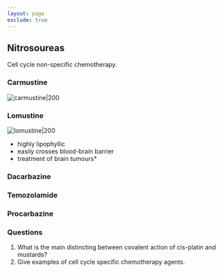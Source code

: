 ```yaml
---
layout: page
exclude: true
---
```

## Nitrosoureas

Cell cycle non-specific chemotherapy.

### Carmustine
![carmustine|200](https://upload.wikimedia.org/wikipedia/commons/thumb/e/e6/Carmustine.svg/1280px-Carmustine.svg.png)
### Lomustine
![lomustine|200](https://upload.wikimedia.org/wikipedia/commons/thumb/0/05/Lomustine.svg/1024px-Lomustine.svg.png)
* highly lipophyllic
* easily crosses blood-brain barrier
* treatment of brain tumours*

### Dacarbazine
### Temozolamide
### Procarbazine

### Questions
1. What is the main distincting between covalent action of cis-platin and mustards?
2. Give examples of cell cycle specific chemotherapy agents.
